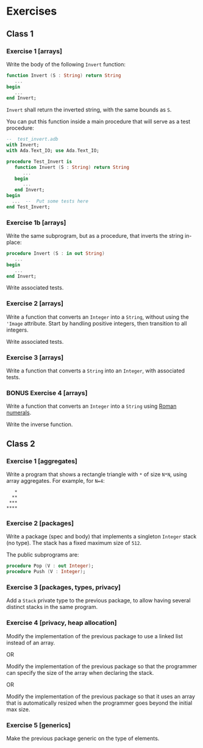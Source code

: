 Exercises
=========

Class 1
-------

### Exercise 1 [arrays]

Write the body of the following `Invert` function:

```ada
function Invert (S : String) return String
   ...
begin
   ...
end Invert;
```

`Invert` shall return the inverted string, with the same bounds as `S`.

You can put this function inside a main procedure that will serve as a test procedure:

```ada
--  test_invert.adb
with Invert;
with Ada.Text_IO; use Ada.Text_IO;

procedure Test_Invert is
   function Invert (S : String) return String
      ...
   begin
      ...
   end Invert;
begin
  ...  --  Put some tests here
end Test_Invert;
```

### Exercise 1b [arrays]

Write the same subprogram, but as a procedure, that inverts the string in-place:

```ada
procedure Invert (S : in out String)
   ...
begin
   ...
end Invert;
```

Write associated tests.

### Exercise 2 [arrays]

Write a function that converts an `Integer` into a `String`, without using the
`'Image` attribute. Start by handling positive integers, then transition to all
integers.

Write associated tests.

### Exercise 3 [arrays]

Write a function that converts a `String` into an `Integer`, with associated
tests.

### BONUS Exercise 4 [arrays]

Write a function that converts an `Integer` into a `String` using
[Roman numerals](https://en.wikipedia.org/wiki/Roman_numerals).

Write the inverse function.

Class 2
-------

### Exercise 1 [aggregates]

Write a program that shows a rectangle triangle with `*` of size `N*N`, using
array aggregates. For example, for `N=4`:

~~~
   *
  **
 ***
****
~~~

### Exercise 2 [packages]

Write a package (spec and body) that implements a singleton `Integer` stack (no
type). The stack has a fixed maximum size of `512`.

The public subprograms are:

```ada
procedure Pop (V : out Integer);
procedure Push (V : Integer);
```

### Exercise 3 [packages, types, privacy]

Add a `Stack` private type to the previous package, to allow having several
distinct stacks in the same program.

### Exercise 4 [privacy, heap allocation]

Modify the implementation of the previous package to use a linked list instead
of an array.

OR

Modify the implementation of the previous package so that the programmer can
specify the size of the array when declaring the stack.

OR

Modify the implementation of the previous package so that it uses an array that
is automatically resized when the programmer goes beyond the initial max size.

### Exercise 5 [generics]

Make the previous package generic on the type of elements.
